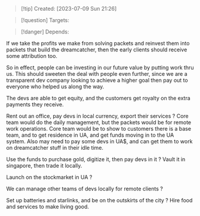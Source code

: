 
>[!tip] Created: [2023-07-09 Sun 21:26]

>[!question] Targets: 

>[!danger] Depends: 

If we take the profits we make from solving packets and reinvest them into packets that build the dreamcatcher, then the early clients should receive some attribution too.

So in effect, people can be investing in our future value by putting work thru us.  This should sweeten the deal with people even further, since we are a transparent dev company looking to achieve a higher goal then pay out to everyone who helped us along the way.

The devs are able to get equity, and the customers get royalty on the extra payments they receive.

Rent out an office, pay devs in local currency, export their services ?  Core team would do the daily management, but the packets would be for remote work operations.  Core team would be to show to customers there is a base team, and to get residence in UA, and get funds moving in to the UA system.  Also may need to pay some devs in UA$, and can get them to work on dreamcatcher stuff in their idle time.  

Use the funds to purchase gold, digitize it, then pay devs in it ?  Vault it in singapore, then trade it locally.

Launch on the stockmarket in UA ?

We can manage other teams of devs locally for remote clients ?

Set up batteries and starlinks, and be on the outskirts of the city ?  Hire food and services to make living good.